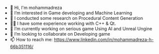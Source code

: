 - 👋 Hi, I'm mohammadreza 
- 👀 I’m interested in Game developing and Machine Learning
- 🔬 I conducted some research on Procedural Content Generation
- 👨‍💻 I have some experience working with C++ & Qt.
- 🔭 I’m currently working on serious game Using AI and Unreal Ungine 
- 👯 I’m looking to collaborate on Developing game 
- 📫 How to reach me: https://www.linkedin.com/in/mohammadreza-h-66b351116/

